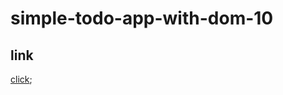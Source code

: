 # simple-todo-app-with-dom-10


## link
[click]("https://mi-araf.github.io/simple-todo-app-with-dom-lws-10/");